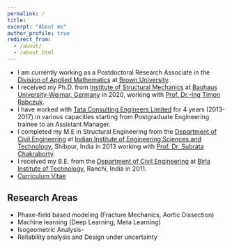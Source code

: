 ```yaml
---
permalink: /
title: 
excerpt: "About me"
author_profile: true
redirect_from: 
  - /about/
  - /about.html
---
```


- I am currently working as a Postdoctoral Research Associate in the [Division of Applied Mathematics](https://www.brown.edu/research/projects/crunch/home) at [Brown University](https://www.brown.edu/). 
- I received my Ph.D. from [Institute of Structural Mechanics](https://www.uni-weimar.de/en/civil-engineering/institute/ism/) at [Bauhaus University-Weimar, Germany](https://www.uni-weimar.de/en/university/start/) in 2020, working with [Prof. Dr.-Ing Timon Rabczuk](https://www.uni-weimar.de/en/civil-engineering/institute/ism/team/professors/prof-dr-ing-timon-rabczuk/). 
- I have worked with [Tata Consulting Engineers Limited](https://www.tce.co.in/) for 4 years (2013-2017) in various capacities starting from Postgraduate Engineering trainee to an Assistant Manager. 
- I completed my M.E in Structural Engineering from the [Department of Civil Engineering](https://www.iiests.ac.in/IIEST/AcaUnitDetails/CE) at [Indian Institute of Engineering Sciences and Technology](https://www.iiests.ac.in/), Shibpur, India in 2013 working with [Prof. Dr. Subrata Chakraborty](https://www.iiests.ac.in/IIEST/Faculty/civil-schak).
- I received my B.E. from the [Department of Civil Engineering](https://www.bitmesra.ac.in/Show_Department_Section?cid=1&deptid=50) at [Birla Institute of Technology](https://www.bitmesra.ac.in/), Ranchi, India in 2011.
- [Curriculum Vitae](https://somdattagoswami.github.io/files/Resume.pdf)

## Research Areas
- Phase-field based modeling (Fracture Mechanics, Aortic Dissection)
- Machine learning (Deep Learning, Meta Learning)
- Isogeometric Analysis- 
- Reliability analysis and Design under uncertainty
